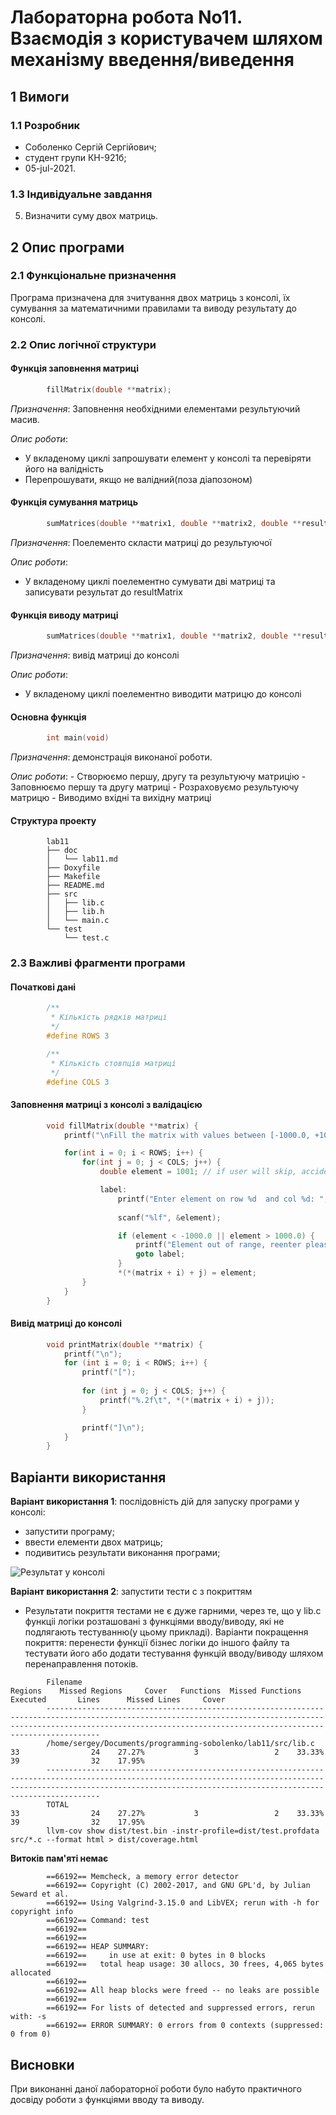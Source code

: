 # Лабораторна робота No11. Взаємодія з користувачем шляхом механізму введення/виведення

## 1 Вимоги

### 1.1 Розробник

* Соболенко Cергій Сергійович;
* студент групи КН-921б;
* 05-jul-2021.

### 1.3 Індивідуальне завдання

5. Визначити суму двох матриць.

## 2 Опис програми

### 2.1 Функціональне призначення

Програма призначена для зчитування двох матриць з консолі, їх сумування за математичними правилами та виводу результату до консолі.

### 2.2 Опис логічної структури

#### Функція заповнення матриці

```c
		fillMatrix(double **matrix);
```

*Призначення*: Заповнення необхідними елементами результуючий масив.

*Опис роботи*: 
  - У вкладеному циклі запрошувати елемент у консолі та перевіряти його на валідність
  - Перепрошувати, якщо не валідний(поза діапозоном)

#### Функція сумування матриць

```c
		sumMatrices(double **matrix1, double **matrix2, double **resultMatrix);
```

*Призначення*: Поелементо скласти матриці до результуючої

*Опис роботи*:
  - У вкладеному циклі поелементно сумувати дві матриці та записувати результат до resultMatrix

#### Функція виводу матриці

```c
		sumMatrices(double **matrix1, double **matrix2, double **resultMatrix);
```

*Призначення*: вивід матриці до консолі

*Опис роботи*:
  - У вкладеному циклі поелементно виводити матрицю до консолі 

#### Основна функція

```c
		int main(void)
```

*Призначення*: демонстрація виконаної роботи.

 *Опис роботи*: 
    - Створюємо першу, другу та результуючу матрицію
    - Заповнюємо першу та другу матриці
    - Розраховуємо результуючу матрицю
    - Виводимо вхідні та вихідну матриці

#### Структура проекту

```
        lab11
        ├── doc
        │   └── lab11.md
        ├── Doxyfile
        ├── Makefile
        ├── README.md
        ├── src
        │   ├── lib.c
        │   ├── lib.h
        │   └── main.c
        └── test
            └── test.c
```

### 2.3 Важливі фрагменти програми

#### Початкові дані

```c
        /**
         * Кількість рядків матриці
         */
        #define ROWS 3

        /**
         * Кількість стовпців матриці 
         */
        #define COLS 3
```

#### Заповнення матриці з консолі з валідацією

```c
        void fillMatrix(double **matrix) {
            printf("\nFill the matrix with values between [-1000.0, +1000.0]: \n\n");

            for(int i = 0; i < ROWS; i++) {
                for(int j = 0; j < COLS; j++) {
                    double element = 1001; // if user will skip, accidentally

                    label:
                        printf("Enter element on row %d  and col %d: ", i, j);
                                        
                        scanf("%lf", &element);

                        if (element < -1000.0 || element > 1000.0) {
                            printf("Element out of range, reenter please!\n");
                            goto label;
                        }
                        *(*(matrix + i) + j) = element;
                }
            }
        }
```

#### Вивід матриці до консолі

```c
        void printMatrix(double **matrix) {
            printf("\n"); 
            for (int i = 0; i < ROWS; i++) {
                printf("[");
                
                for (int j = 0; j < COLS; j++) {
                    printf("%.2f\t", *(*(matrix + i) + j));
                }

                printf("]\n");
            }
        }
```

## Варіанти використання

**Варіант використання 1**: послідовність дій для запуску програми у консолі:

- запустити програму;
- ввести елементи двох матриць;
- подивитись результати виконання програми;

![Результат у консолі](doc/assets/console_result.png)

**Варіант використання 2**: запустити тести с з покриттям

- Результати покриття тестами не є дуже гарними, через те, що у lib.c
функціі логіки розташовані з функціями вводу/виводу, які не подлягають
тестуванню(у цьому прикладі). Варіанти покращення покриття: перенести функції бізнес логіки до іншого файлу та тестувати його або додати тестування функцій вводу/виводу шляхом перенаправлення потоків.
```
        Filename                                                         Regions    Missed Regions     Cover   Functions  Missed Functions  Executed       Lines      Missed Lines     Cover
        ------------------------------------------------------------------------------------------------------------------------------------------------------------------------------------------------------------------------------
        /home/sergey/Documents/programming-sobolenko/lab11/src/lib.c          33                24    27.27%           3                 2    33.33%          39                32    17.95%
        ------------------------------------------------------------------------------------------------------------------------------------------------------------------------------------------------------------------------------
        TOTAL                                                                 33                24    27.27%           3                 2    33.33%          39                32    17.95%
        llvm-cov show dist/test.bin -instr-profile=dist/test.profdata src/*.c --format html > dist/coverage.html
```

**Витоків пам'яті немає**
```
        ==66192== Memcheck, a memory error detector
        ==66192== Copyright (C) 2002-2017, and GNU GPL'd, by Julian Seward et al.
        ==66192== Using Valgrind-3.15.0 and LibVEX; rerun with -h for copyright info
        ==66192== Command: test
        ==66192== 
        ==66192== 
        ==66192== HEAP SUMMARY:
        ==66192==     in use at exit: 0 bytes in 0 blocks
        ==66192==   total heap usage: 30 allocs, 30 frees, 4,065 bytes allocated
        ==66192== 
        ==66192== All heap blocks were freed -- no leaks are possible
        ==66192== 
        ==66192== For lists of detected and suppressed errors, rerun with: -s
        ==66192== ERROR SUMMARY: 0 errors from 0 contexts (suppressed: 0 from 0)
```

## Висновки

При виконанні даної лабораторної роботи було набуто практичного досвіду роботи з функціями вводу та виводу.